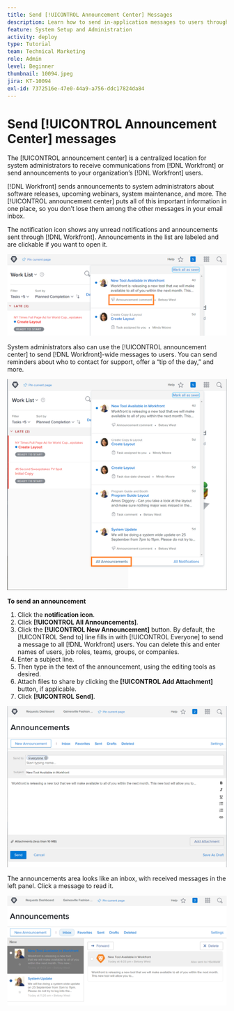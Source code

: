```yaml
---
title: Send [!UICONTROL Announcement Center] Messages
description: Learn how to send in-application messages to users through the [!UICONTROL announcement center].
feature: System Setup and Administration
activity: deploy
type: Tutorial
team: Technical Marketing
role: Admin
level: Beginner
thumbnail: 10094.jpeg
jira: KT-10094
exl-id: 7372516e-47e0-44a9-a756-ddc17824da84
---
```

<!---
this has the same content as the system administrator notification setup and mangement section of the email and inapp notificiations learning path
--->

# Send [!UICONTROL Announcement Center] messages

The [!UICONTROL announcement center] is a centralized location for system administrators to receive communications from [!DNL Workfront] or send announcements to your organization’s [!DNL Workfront] users.

[!DNL Workfront] sends announcements to system administrators about software releases, upcoming webinars, system maintenance, and more. The [!UICONTROL announcement center] puts all of this important information in one place, so you don’t lose them among the other messages in your email inbox.

The notification icon shows any unread notifications and announcements sent through [!DNL Workfront]. Announcements in the list are labeled and are clickable if you want to open it.

![Announcement in message list under notifications ico](assets/admin-fund-announcements-1.png)

System administrators also can use the [!UICONTROL announcement center] to send [!DNL Workfront]-wide messages to users. You can send reminders about who to contact for support, offer a “tip of the day,” and more.

![[!UICONTROL All Announcements] link](assets/admin-fund-announcements-2.png)

**To send an announcement**

1. Click the **notification icon**.
1. Click **[!UICONTROL All Announcements]**.
1. Click the **[!UICONTROL New Announcement]** button. By default, the [!UICONTROL Send to] line fills in with [!UICONTROL Everyone] to send a message to all [!DNL Workfront] users. You can delete this and enter names of users, job roles, teams, groups, or companies.
1. Enter a subject line.
1. Then type in the text of the announcement, using the editing tools as desired.
1. Attach files to share by clicking the **[!UICONTROL Add Attachment]** button, if applicable.
1. Click **[!UICONTROL Send]**.

![Writing an announcement on the [!UICONTROL Announcements] page](assets/admin-fund-announcements-3.png)

The announcements area looks like an inbox, with received messages in the left panel. Click a message to read it.

![Announcements page](assets/admin-fund-announcements-4.png)

